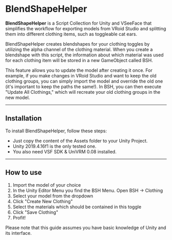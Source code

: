 # BlendShapeHelper

**BlendShapeHelper** is a Script Collection for Unity and VSeeFace that simplifies the workflow for exporting models from VRoid Studio and splitting them into different clothing items, such as toggleable cat ears.


BlendShapeHelper creates blendshapes for your clothing toggles by utilizing the alpha channel of the clothing material. When you create a blendshape with this script, the information about which material was used for each clothing item will be stored in a new GameObject called BSH.


This feature allows you to update the model after creating it once. For example, if you make changes in VRoid Studio and want to keep the old clothing groups, you can simply import the model and override the old one (it's important to keep the paths the same!). In BSH, you can then execute "Update All Clothings," which will recreate your old clothing groups in the new model.

---
## Installation

To install BlendShapeHelper, follow these steps:

* Just copy the content of the Assets folder to your Unity Project. 
* Unity 2019.4.16f1 is the only tested one.
* You also need VSF SDK & UniVRM 0.08 installed.

---

## How to use

1. Import the model of your choice
2. In the Unity Editor Menu you find the BSH Menu. Open BSH -> Clothing
3. Select your model from the dropdown
4. Click "Create New Clothing"
5. Select the materials which should be contained in this toggle
6. Click "Save Clothing"
7. Profit!

Please note that this guide assumes you have basic knowledge of Unity and its interface.



